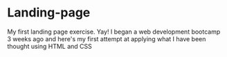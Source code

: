 # Landing-page
My first landing page exercise. Yay!
I began a web development bootcamp 3 weeks ago and here's my first attempt at applying what I have been thought using HTML and CSS
